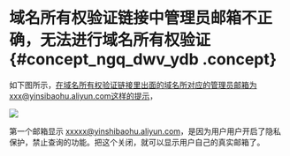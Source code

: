 # 域名所有权验证链接中管理员邮箱不正确，无法进行域名所有权验证 {#concept_ngq_dwv_ydb .concept}

如下图所示，在域名所有权验证链接里出面的域名所对应的管理员邮箱为xxx@yinsibaohu.aliyun.com这样的提示，

![](http://static-aliyun-doc.oss-cn-hangzhou.aliyuncs.com/assets/img/13608/15524466284284_zh-CN.png)

第一个邮箱显示 xxxxx@yinshibaohu.aliyun.com，是因为用户用户开启了隐私保护，禁止查询的功能。把这个关闭，就可以显示用户自己的真实邮箱了。


